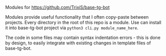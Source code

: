 Modules for https://github.com/TrixiS/base-tg-bot

Modules provide useful functionality that I often copy-paste between projects. Every directory in the root of this repo is a module. Use can install it into base-tg-bot project via `python3 cli.py module_name_here`.

The code in some files may contain syntax indentation errors - this is done by design, to easily integrate with existing changes in template files of base-tg-bot.
